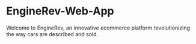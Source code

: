 # EngineRev-Web-App
Welcome to EngineRev, an innovative ecommerce platform revolutionizing the way cars are described and sold.

